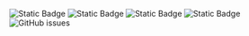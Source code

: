 ![Static Badge](https://img.shields.io/badge/blacklists-60-000000) ![Static Badge](https://img.shields.io/badge/blacklisted-2816165-cc0000) ![Static Badge](https://img.shields.io/badge/whitelisted-2242-00CC00) ![Static Badge](https://img.shields.io/badge/streaming_blacklist-28106-000000) ![GitHub issues](https://img.shields.io/github/issues/fabriziosalmi/blacklists)
